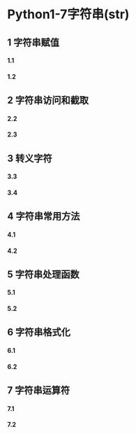 # Python1-7字符串(str)

## 1 字符串赋值

#### 1.1 

#### 1.2

## 2 字符串访问和截取

#### 2.2

#### 2.3

## 3 转义字符

#### 3.3

#### 3.4

## 4 字符串常用方法

#### 4.1

#### 4.2

## 5 字符串处理函数

#### 5.1

#### 5.2

## 6 字符串格式化

#### 6.1

#### 6.2

## 7 字符串运算符

#### 7.1

#### 7.2

